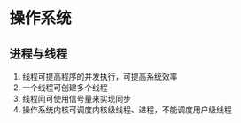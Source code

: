 # 操作系统

## 进程与线程

1. 线程可提高程序的并发执行，可提高系统效率
2. 一个线程可创建多个线程
3. 线程间可使用信号量来实现同步
4. 操作系统内核可调度内核级线程、进程，不能调度用户级线程
